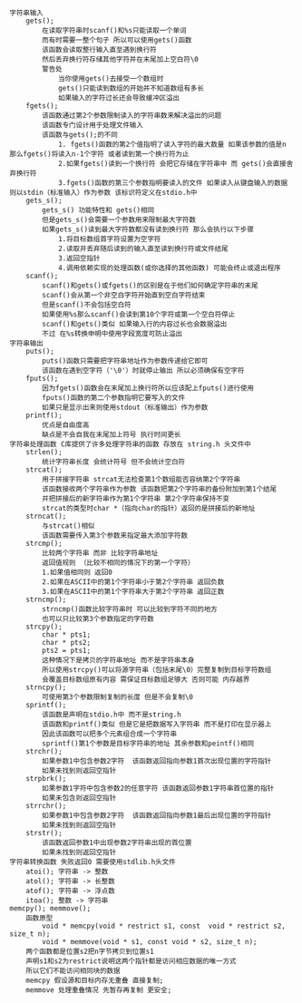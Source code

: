 	字符串输入
		gets();
			在读取字符串时scanf()和%s只能读取一个单词
			而有时需要一整个句子 所以可以使用gets()函数
			该函数会读取整行输入直至遇到换行符 
			然后丢弃换行符存储其他字符并在末尾加上空白符\0
			警告处
				当你使用gets()去接受一个数组时 
				gets()只能读到数组的开始并不知道数组有多长
				如果输入的字符过长还会导致缓冲区溢出
		fgets();
			该函数通过第2个参数限制读入的字符串数来解决溢出的问题
			该函数专门设计用于处理文件输入
			该函数与gets();的不同
				1. fgets()函数的第2个值指明了读入字符的最大数量 如果该参数的值是n 那么fgets()将读入n-1个字符 或者读到第一个换行符为止
				2.如果fgets()读到一个换行符 会把它存储在字符串中 而 gets()会直接舍弃换行符
				3.fgets()函数的第三个参数指明要读入的文件 如果读入从键盘输入的数据 则以stdin（标准输入）作为参数 该标识符定义在stdio.h中
		gets_s();
			gets_s() 功能特性和 gets()相同
			但是gets_s()会需要一个参数用来限制最大字符数
			如果gets_s()读到最大字符数都没有读到换行符 那么会执行以下步骤
				1.将目标数组首字符设置为空字符 
				2.读取并丢弃随后读到的输入直至读到换行符或文件结尾
				3.返回空指针
				4.调用依赖实现的处理函数(或你选择的其他函数) 可能会终止或退出程序
		scanf();
			scanf()和gets()或fgets()的区别是在于他们如何确定字符串的末尾
			scanf()会从第一个非空白字符开始直到空白字符结束
			但是scanf()不会包括空白符
			如果使用%s那么scanf()会读到第10个字符或第一个空白符停止
			scanf()和gets()类似 如果输入行的内容过长也会数据溢出
			不过 在%s转换申明中使用字段宽度可防止溢出
	字符串输出
		puts();
			puts()函数只需要把字符串地址作为参数传递给它即可
			该函数在遇到空字符（'\0'）时就停止输出 所以必须确保有空字符
		fputs();
			因为fgets()函数会在末尾加上换行符所以应该配上fputs()进行使用
			fputs()函数的第二个参数指明它要写入的文件
			如果只是显示出来则使用stdout（标准输出）作为参数
		printf();
			优点是自由度高
			缺点是不会自我在末尾加上符号 执行时间更长
	字符串处理函数 C库提供了许多处理字符串的函数 存放在 string.h 头文件中
		strlen();
			统计字符串长度 会统计符号 但不会统计空白符
		strcat();
			用于拼接字符串 strcat无法检查第1个数组能否容纳第2个字符串
			该函数接收两个字符串作为参数 该函数把第2个字符串的备份附加到第1个结尾
			并把拼接后的新字符串作为第1个字符串 第2个字符串保持不变
			strcat的类型时char *（指向char的指针）返回的是拼接后的新地址
		strncat();
			与strcat()相似
			该函数需要传入第3个参数来指定最大添加字符数
		strcmp();
			比较两个字符串 而非 比较字符串地址
			返回值规则 （比较不相同的情况下的第一个字符）
			1.如果值相同则 返回0
			2.如果在ASCII中的第1个字符串小于第2个字符串 返回负数
			3.如果在ASCII中的第1个字符串大于第2个字符串 返回正数
		strncmp();
			strncmp()函数比较字符串时 可以比较到字符不同的地方
			也可以只比较第3个参数指定的字符数
		strcpy();
			char * pts1;
			char * pts2;
			pts2 = pts1;
			这种情况下是拷贝的字符串地址 而不是字符串本身
			所以使用strcpy()可以将源字符串（包括末尾\0）完整复制到目标字符数组
			会覆盖目标数组原有内容 需保证目标数组足够大 否则可能 内存越界
		strncpy();
			可使用第3个参数限制复制的长度 但是不会复制\0
		sprintf();
			该函数是声明在stdio.h中 而不是string.h
			该函数和printf()类似 但是它是把数据写入字符串 而不是打印在显示器上
			因此该函数可以把多个元素组合成一个字符串
			sprintf()第1个参数是目标字符串的地址 其余参数和peintf()相同
		strchr();
			如果参数1中包含参数2字符  该函数返回指向参数1首次出现位置的字符指针
			如果未找到则返回空指针
		strpbrk();
			如果参数1字符中包含参数2的任意字符 该函数返回参数1字符串首位置的指针
			如果未包含则返回空指针
		strrchr();
			如果参数1中包含参数2字符  该函数返回指向参数1最后出现位置的字符指针
			如果未找到则返回空指针
		strstr();
			该函数返回参数1中出现参数2字符串出现的首位置
			如果未找到则返回空指针
	字符串转换函数 失败返回0 需要使用stdlib.h头文件
		atoi(); 字符串 -> 整数
		atol(); 字符串 -> 长整数
		atof(); 字符串 -> 浮点数
		itoa(); 整数 -> 字符串
	memcpy(); memmove();
		函数原型
			void * memcpy(void * restrict s1, const  void * restrict s2, size_t n);
			void * memmove(void * s1, const void * s2, size_t n);
		两个函数都是位置s2把n字节拷贝到位置s1
		声明s1和s2为restrict说明这两个指针都是访问相应数据的唯一方式
		所以它们不能访问相同块的数据
		memcpy 假设源和目标内存无重叠 直接复制;
		memmove 处理重叠情况 先暂存再复制 更安全;